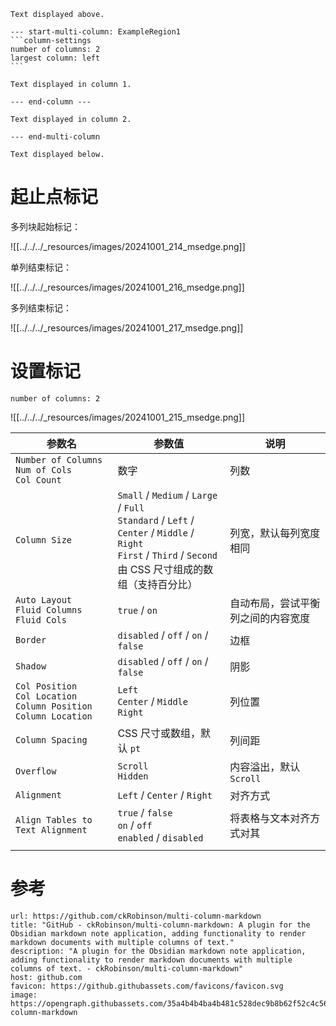 ````
Text displayed above.

--- start-multi-column: ExampleRegion1  
```column-settings  
number of columns: 2  
largest column: left  
```

Text displayed in column 1.

--- end-column ---

Text displayed in column 2.

--- end-multi-column

Text displayed below.
````

# 起止点标记

多列块起始标记：

![[../../../_resources/images/20241001_214_msedge.png]]

单列结束标记：

![[../../../_resources/images/20241001_216_msedge.png]]

多列结束标记：

![[../../../_resources/images/20241001_217_msedge.png]]

# 设置标记

```column-settings
number of columns: 2
```

![[../../../_resources/images/20241001_215_msedge.png]]

| 参数名                                                                        | 参数值                                                                                                                                                  | 说明                |
| -------------------------------------------------------------------------- | ---------------------------------------------------------------------------------------------------------------------------------------------------- | ----------------- |
| `Number of Columns`<br>`Num of Cols`<br>`Col Count`                        | 数字                                                                                                                                                   | 列数                |
| `Column Size`                                                              | `Small` / `Medium` / `Large` / `Full`<br>`Standard` / `Left` / `Center` / `Middle` / `Right`<br>`First` / `Third` / `Second`<br>由 CSS 尺寸组成的数组（支持百分比） | 列宽，默认每列宽度相同       |
| `Auto Layout`<br>`Fluid Columns`<br>`Fluid Cols`                           | `true` / `on`                                                                                                                                        | 自动布局，尝试平衡列之间的内容宽度 |
| `Border`                                                                   | `disabled` / `off` / `on` / `false`                                                                                                                  | 边框                |
| `Shadow`                                                                   | `disabled` / `off` / `on` / `false`                                                                                                                  | 阴影                |
| `Col Position`<br>`Col Location`<br>`Column Position`<br>`Column Location` | `Left`<br>`Center` / `Middle`<br>`Right`                                                                                                             | 列位置               |
| `Column Spacing`                                                           | CSS 尺寸或数组，默认 `pt`                                                                                                                                    | 列间距               |
| `Overflow`                                                                 | `Scroll`<br>`Hidden`                                                                                                                                 | 内容溢出，默认 `Scroll`  |
| `Alignment`                                                                | `Left` / `Center` / `Right`                                                                                                                          | 对齐方式              |
| `Align Tables to Text Alignment`                                           | `true` / `false`<br>`on` / `off`<br>`enabled` / ` disabled `                                                                                         | 将表格与文本对齐方式对其      |
|                                                                            |                                                                                                                                                      |                   |

# 参考

```cardlink
url: https://github.com/ckRobinson/multi-column-markdown
title: "GitHub - ckRobinson/multi-column-markdown: A plugin for the Obsidian markdown note application, adding functionality to render markdown documents with multiple columns of text."
description: "A plugin for the Obsidian markdown note application, adding functionality to render markdown documents with multiple columns of text. - ckRobinson/multi-column-markdown"
host: github.com
favicon: https://github.githubassets.com/favicons/favicon.svg
image: https://opengraph.githubassets.com/35a4b4b4ba4b481c528dec9b8b62f52c4c56ee94fd0b5f129aceaa65ab0d97f1/ckRobinson/multi-column-markdown
```
